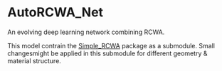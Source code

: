 # AutoRCWA_Net
An evolving deep learning network combining RCWA.

This model contrain the [Simple_RCWA](https://github.com/GuoyaoShen/Simple_RCWA) package as a submodule. Small changesmight be applied in this submodule for different geometry & material structure.
